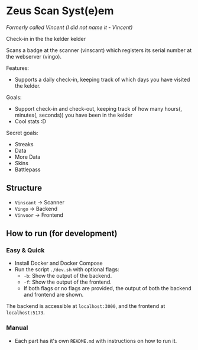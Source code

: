 # Zeus Scan Syst(e)em

_Formerly called Vincent (I did not name it - Vincent)_

Check-in in the the kelder kelder

Scans a badge at the scanner (vinscant) which registers its serial number at the webserver (vingo).

Features:

- Supports a daily check-in, keeping track of which days you have visited the kelder.

Goals:

- Support check-in and check-out, keeping track of how many hours(, minutes(, seconds)) you have been in the kelder
- Cool stats :D

Secret goals:

- Streaks
- Data
- More Data
- Skins
- Battlepass

## Structure

- `Vinscant` -> Scanner
- `Vingo` -> Backend
- `Vinvoor` -> Frontend

## How to run (for development)

### Easy & Quick

- Install Docker and Docker Compose
- Run the script `./dev.sh` with optional flags:
  - `-b`: Show the output of the backend.
  - `-f`: Show the output of the frontend.
  - If both flags or no flags are provided, the output of both the backend and frontend are shown.

The backend is accessible at `localhost:3000`, and the frontend at `localhost:5173`.

### Manual

- Each part has it's own `README.md` with instructions on how to run it.
